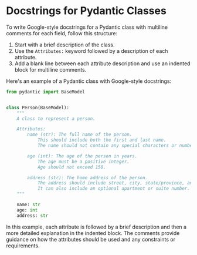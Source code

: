 # Docstrings for Pydantic Classes

To write Google-style docstrings for a Pydantic class with multiline comments
for each field, follow this structure:

1. Start with a brief description of the class.
2. Use the `Attributes:` keyword followed by a description of each attribute.
3. Add a blank line between each attribute description and use an indented block
   for multiline comments.

Here's an example of a Pydantic class with Google-style docstrings:

```python
from pydantic import BaseModel


class Person(BaseModel):
    """
    A class to represent a person.

    Attributes:
        name (str): The full name of the person.
            This should include both the first and last name.
            The name should not contain any special characters or numbers.

        age (int): The age of the person in years.
            The age must be a positive integer.
            Age should not exceed 150.

        address (str): The home address of the person.
            The address should include street, city, state/province, and country.
            It can also include an optional apartment or suite number.
    """

    name: str
    age: int
    address: str
```

In this example, each attribute is followed by a brief description and then a
more detailed explanation in the indented block. The comments provide guidance
on how the attributes should be used and any constraints or requirements.